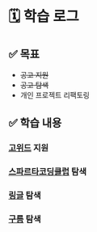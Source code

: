 # 🗓️ 학습 로그

## ✅ 목표

- ~~공고 지원~~
- ~~공고 탐색~~
- 개인 프로젝트 리팩토링

## ✅ 학습 내용

### [고위드](https://inthiswork.com/archives/235570) 지원

### [스파르타코딩클럽](https://career.spartacodingclub.kr/ko/o/165411) 탐색

### [링글](https://career.ringleplus.com/22aeb3b2-f942-8056-95d2-d6dfee1854f6) 탐색

### [구름](https://zighang.com/recruitment/56f05708-87a9-4b89-b832-bdf2f13600cb) 탐색

